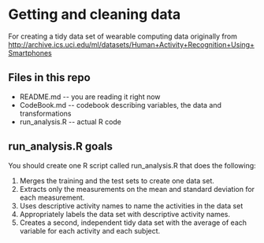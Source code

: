 # Getting and cleaning data

For creating a tidy data set of wearable computing data originally from http://archive.ics.uci.edu/ml/datasets/Human+Activity+Recognition+Using+Smartphones

## Files in this repo
* README.md -- you are reading it right now
* CodeBook.md -- codebook describing variables, the data and transformations
* run_analysis.R -- actual R code

## run_analysis.R goals
You should create one R script called run_analysis.R that does the following:
1. Merges the training and the test sets to create one data set.
2. Extracts only the measurements on the mean and standard deviation for each measurement. 
3. Uses descriptive activity names to name the activities in the data set
4. Appropriately labels the data set with descriptive activity names. 
5. Creates a second, independent tidy data set with the average of each variable for each activity and each subject. 
